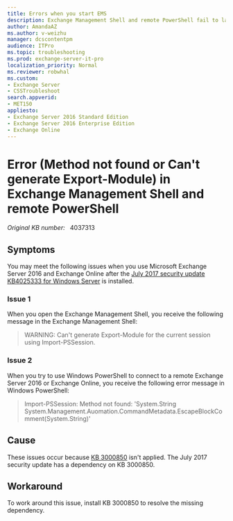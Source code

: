 ```yaml
---
title: Errors when you start EMS
description: Exchange Management Shell and remote PowerShell fail to launch after the July 2017 security update KB4025333 for Windows Server is installed.
author: AmandaAZ
ms.author: v-weizhu
manager: dcscontentpm
audience: ITPro
ms.topic: troubleshooting
ms.prod: exchange-server-it-pro
localization_priority: Normal
ms.reviewer: robwhal
ms.custom: 
- Exchange Server
- CSSTroubleshoot
search.appverid: 
- MET150
appliesto:
- Exchange Server 2016 Standard Edition
- Exchange Server 2016 Enterprise Edition
- Exchange Online
---
```

# Error (Method not found or Can't generate Export-Module) in Exchange Management Shell and remote PowerShell

_Original KB number:_ &nbsp; 4037313

## Symptoms

You may meet the following issues when you use Microsoft Exchange Server 2016 and Exchange Online after the [July 2017 security update KB4025333 for Windows Server](https://support.microsoft.com/help/4025333/windows-8-update-kb4025333) is installed.

### Issue 1

When you open the Exchange Management Shell, you receive the following message in the Exchange Management Shell:

> WARNING: Can't generate Export-Module for the current session using Import-PSSession.

### Issue 2

When you try to use Windows PowerShell to connect to a remote Exchange Server 2016 or Exchange Online, you receive the following error message in Windows PowerShell:

> Import-PSSession: Method not found: 'System.String System.Management.Auomation.CommandMetadata.EscapeBlockComment(System.String)'

## Cause

These issues occur because [KB 3000850](https://support.microsoft.com/help/3000850) isn't applied. The July 2017 security update has a dependency on KB 3000850.

## Workaround

To work around this issue, install KB 3000850 to resolve the missing dependency.
